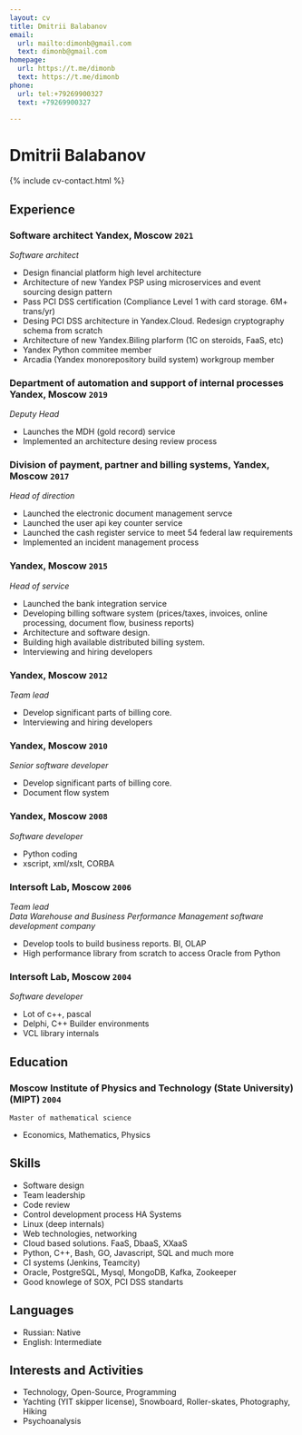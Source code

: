 ```yaml
---
layout: cv
title: Dmitrii Balabanov
email:
  url: mailto:dimonb@gmail.com
  text: dimonb@gmail.com
homepage:
  url: https://t.me/dimonb
  text: https://t.me/dimonb
phone:
  url: tel:+79269900327
  text: +79269900327
  
---
```


# Dmitrii Balabanov

<!--
include contact information from the front matter
Supported arguments:
    - homepage: url, text
    - phone
    - email
-->

{% include cv-contact.html %}

## Experience

### **Software architect Yandex, Moscow** `2021`

_Software architect_<br>
- Design financial platform high level architecture
- Architecture of new Yandex PSP using microservices and event sourcing design pattern
- Pass PCI DSS certification (Compliance Level 1 with card storage. 6M+ trans/yr)
- Desing PCI DSS architecture in Yandex.Cloud. Redesign cryptography schema from scratch
- Architecture of new Yandex.Biling plarform (1C on steroids, FaaS, etc)
- Yandex Python commitee member
- Arcadia (Yandex monorepository build system) workgroup member

### **Department of automation and support of internal processes Yandex, Moscow** `2019`

_Deputy Head_<br>
- Launches the MDH (gold record) service
- Implemented an architecture desing review process

### **Division of payment, partner and billing systems, Yandex, Moscow** `2017`
_Head of direction_<br>
- Launched the electronic document management servce
- Launched the user api key counter service
- Launched the cash register service to meet 54 federal law requirements
- Implemented an incident management process

### **Yandex, Moscow** `2015` 
_Head of service_<br>
- Launched the bank integration service
- Developing billing software system (prices/taxes, invoices, online processing, document flow, business reports)
- Architecture and software design.
- Building high available distributed billing system.
- Interviewing and hiring developers

### **Yandex, Moscow** `2012`
_Team lead_<br>
- Develop significant parts of billing core. 
- Interviewing and hiring developers

### **Yandex, Moscow** `2010`
_Senior software developer_<br>
- Develop significant parts of billing core.
- Document flow system

### **Yandex, Moscow** `2008`
_Software developer_<br>
- Python coding
- xscript, xml/xslt, CORBA

### **Intersoft Lab, Moscow** `2006`
_Team lead_<br>
*Data Warehouse and Business Performance Management software development company*
- Develop tools to build business reports. BI, OLAP
- High performance library from scratch to access Oracle from Python

### **Intersoft Lab, Moscow** `2004`
_Software developer_<br>
- Lot of c++, pascal
- Delphi, C++ Builder environments
- VCL library internals

## Education

### **Moscow Institute of Physics and Technology (State University) (MIPT)** `2004`

```
Master of mathematical science
```
- Economics, Mathematics, Physics

## Skills
- Software design
- Team leadership
- Code review
- Control development process HA Systems
- Linux (deep internals)
- Web technologies, networking
- Cloud based solutions. FaaS, DbaaS, XXaaS
- Python, C++, Bash, GO, Javascript, SQL and much more
- CI systems (Jenkins, Teamcity)
- Oracle, PostgreSQL, Mysql, MongoDB, Kafka, Zookeeper
- Good knowlege of SOX, PCI DSS standarts

## Languages
- Russian: Native
- English: Intermediate


## Interests and Activities
- Technology, Open-Source, Programming
- Yachting (YIT skipper license), Snowboard, Roller-skates, Photography, Hiking
- Psychoanalysis
